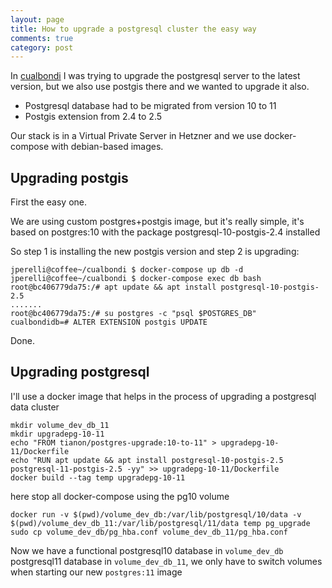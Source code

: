 ```yaml
---
layout: page
title: How to upgrade a postgresql cluster the easy way
comments: true
category: post
---
```


In [cualbondi](https://cualbondi.com.ar/) I was trying to upgrade the postgresql server to the latest version, but we also use postgis there and we wanted to upgrade it also.

 - Postgresql database had to be migrated from version 10 to 11
 - Postgis extension from 2.4 to 2.5

Our stack is in a Virtual Private Server in Hetzner and we use docker-compose with debian-based images.

## Upgrading postgis

First the easy one.

We are using custom postgres+postgis image, but it's really simple, it's based on postgres:10 with the package postgresql-10-postgis-2.4 installed

So step 1 is installing the new postgis version and step 2 is upgrading:

```
jperelli@coffee~/cualbondi $ docker-compose up db -d
jperelli@coffee~/cualbondi $ docker-compose exec db bash
root@bc406779da75:/# apt update && apt install postgresql-10-postgis-2.5
.......
root@bc406779da75:/# su postgres -c "psql $POSTGRES_DB"
cualbondidb=# ALTER EXTENSION postgis UPDATE
```
Done.

## Upgrading postgresql

I'll use a docker image that helps in the process of upgrading a postgresql data cluster

```
mkdir volume_dev_db_11
mkdir upgradepg-10-11
echo "FROM tianon/postgres-upgrade:10-to-11" > upgradepg-10-11/Dockerfile
echo "RUN apt update && apt install postgresql-10-postgis-2.5 postgresql-11-postgis-2.5 -yy" >> upgradepg-10-11/Dockerfile
docker build --tag temp upgradepg-10-11
```
here stop all docker-compose using the pg10 volume
```
docker run -v $(pwd)/volume_dev_db:/var/lib/postgresql/10/data -v $(pwd)/volume_dev_db_11:/var/lib/postgresql/11/data temp pg_upgrade
sudo cp volume_dev_db/pg_hba.conf volume_dev_db_11/pg_hba.conf
```

Now we have a functional postgresql10 database in `volume_dev_db` postgresql11 database in `volume_dev_db_11`, we only have to switch volumes when starting our new `postgres:11` image
